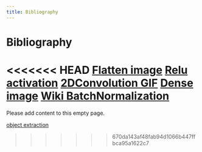 ```yaml
---
title: Bibliography
---
```


# Bibliography

<<<<<<< HEAD
[Flatten image](https://www.superdatascience.com/blogs/convolutional-neural-networks-cnn-step-3-flattening)
[Relu activation](https://machinelearningmastery.com/rectified-linear-activation-function-for-deep-learning-neural-networks/)
[2DConvolution GIF](https://towardsdatascience.com/intuitively-understanding-convolutions-for-deep-learning-1f6f42faee1)
[Dense image](https://towardsdatascience.com/building-a-deep-learning-model-using-keras-1548ca149d37)
[Wiki BatchNormalization](https://en.wikipedia.org/wiki/Batch_normalization)
=======
Please add content to this empty page.

[object extraction](https://stackoverflow.com/questions/30086895/extract-object-from-image-in-matlab)
>>>>>>> 670da143af48fab94d1066b447ffbca95a1622c7
